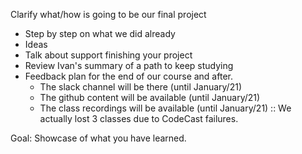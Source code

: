 Clarify what/how is going to be our final project

- Step by step on what we did already
- Ideas
- Talk about support finishing your project
- Review Ivan's summary of a path to keep studying
- Feedback plan for the end of our course and after.
    - The slack channel will be there (until January/21)
    - The github content will be available (until January/21)
    - The class recordings will be available (until January/21)
    :: We actually lost 3 classes due to CodeCast failures.

Goal: Showcase of what you have learned.